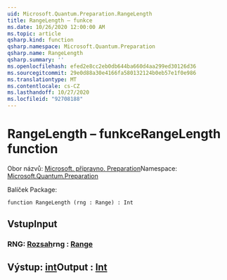 ```yaml
---
uid: Microsoft.Quantum.Preparation.RangeLength
title: RangeLength – funkce
ms.date: 10/26/2020 12:00:00 AM
ms.topic: article
qsharp.kind: function
qsharp.namespace: Microsoft.Quantum.Preparation
qsharp.name: RangeLength
qsharp.summary: ''
ms.openlocfilehash: efed2e8cc2eb0db644ba660d4aa299ed30126d36
ms.sourcegitcommit: 29e0d88a30e4166fa580132124b0eb57e1f0e986
ms.translationtype: MT
ms.contentlocale: cs-CZ
ms.lasthandoff: 10/27/2020
ms.locfileid: "92708188"
---
```

# <a name="rangelength-function"></a><span data-ttu-id="3def5-102">RangeLength – funkce</span><span class="sxs-lookup"><span data-stu-id="3def5-102">RangeLength function</span></span>

<span data-ttu-id="3def5-103">Obor názvů: [Microsoft. přípravno. Preparation](xref:Microsoft.Quantum.Preparation)</span><span class="sxs-lookup"><span data-stu-id="3def5-103">Namespace: [Microsoft.Quantum.Preparation](xref:Microsoft.Quantum.Preparation)</span></span>

<span data-ttu-id="3def5-104">Balíček [](https://nuget.org/packages/)</span><span class="sxs-lookup"><span data-stu-id="3def5-104">Package: [](https://nuget.org/packages/)</span></span>




```qsharp
function RangeLength (rng : Range) : Int
```


## <a name="input"></a><span data-ttu-id="3def5-105">Vstup</span><span class="sxs-lookup"><span data-stu-id="3def5-105">Input</span></span>

### <a name="rng--range"></a><span data-ttu-id="3def5-106">RNG: [Rozsah](xref:microsoft.quantum.lang-ref.range)</span><span class="sxs-lookup"><span data-stu-id="3def5-106">rng : [Range](xref:microsoft.quantum.lang-ref.range)</span></span>





## <a name="output--int"></a><span data-ttu-id="3def5-107">Výstup: [int](xref:microsoft.quantum.lang-ref.int)</span><span class="sxs-lookup"><span data-stu-id="3def5-107">Output : [Int](xref:microsoft.quantum.lang-ref.int)</span></span>

